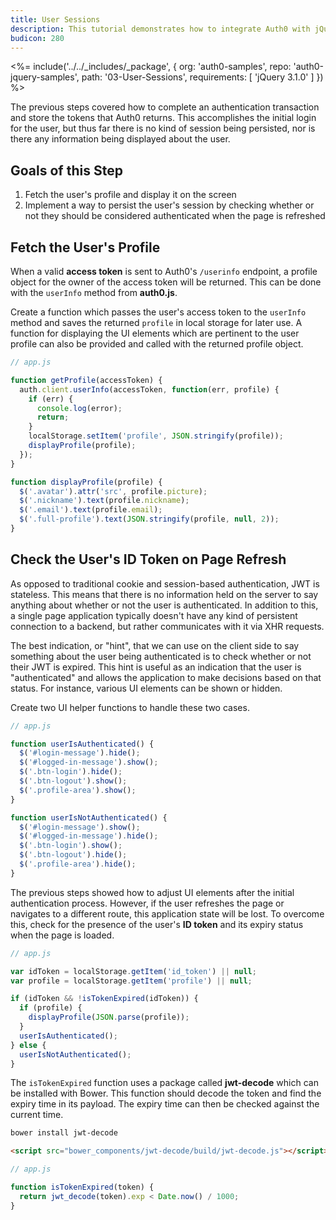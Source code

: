 ```yaml
---
title: User Sessions
description: This tutorial demonstrates how to integrate Auth0 with jQuery to add session handling and logout to your web app.
budicon: 280
---
```


<%= include('../../_includes/_package', {
  org: 'auth0-samples',
  repo: 'auth0-jquery-samples',
  path: '03-User-Sessions',
  requirements: [
    'jQuery 3.1.0'
  ]
}) %>

The previous steps covered how to complete an authentication transaction and store the tokens that Auth0 returns. This accomplishes the initial login for the user, but thus far there is no kind of session being persisted, nor is there any information being displayed about the user.

## Goals of this Step

1. Fetch the user's profile and display it on the screen
2. Implement a way to persist the user's session by checking whether or not they should be considered authenticated when the page is refreshed

## Fetch the User's Profile

When a valid **access token** is sent to Auth0's `/userinfo` endpoint, a profile object for the owner of the access token will be returned. This can be done with the `userInfo` method from **auth0.js**.

Create a function which passes the user's access token to the `userInfo` method and saves the returned `profile` in local storage for later use. A function for displaying the UI elements which are pertinent to the user profile can also be provided and called with the returned profile object.

```js
// app.js

function getProfile(accessToken) {
  auth.client.userInfo(accessToken, function(err, profile) {
    if (err) { 
      console.log(error);
      return;
    }
    localStorage.setItem('profile', JSON.stringify(profile));
    displayProfile(profile);
  });
}

function displayProfile(profile) {
  $('.avatar').attr('src', profile.picture);
  $('.nickname').text(profile.nickname);
  $('.email').text(profile.email);
  $('.full-profile').text(JSON.stringify(profile, null, 2));
}
```

## Check the User's ID Token on Page Refresh

As opposed to traditional cookie and session-based authentication, JWT is stateless. This means that there is no information held on the server to say anything about whether or not the user is authenticated. In addition to this, a single page application typically doesn't have any kind of persistent connection to a backend, but rather communicates with it via XHR requests.

The best indication, or "hint", that we can use on the client side to say something about the user being authenticated is to check whether or not their JWT is expired. This hint is useful as an indication that the user is "authenticated" and allows the application to make decisions based on that status. For instance, various UI elements can be shown or hidden.

Create two UI helper functions to handle these two cases.

```js
// app.js

function userIsAuthenticated() {
  $('#login-message').hide();
  $('#logged-in-message').show();
  $('.btn-login').hide();
  $('.btn-logout').show();
  $('.profile-area').show();
}

function userIsNotAuthenticated() {
  $('#login-message').show();
  $('#logged-in-message').hide();
  $('.btn-login').show();
  $('.btn-logout').hide();
  $('.profile-area').hide();
}
```

The previous steps showed how to adjust UI elements after the initial authentication process. However, if the user refreshes the page or navigates to a different route, this application state will be lost. To overcome this, check for the presence of the user's **ID token** and its expiry status when the page is loaded.

```js
// app.js

var idToken = localStorage.getItem('id_token') || null;
var profile = localStorage.getItem('profile') || null;

if (idToken && !isTokenExpired(idToken)) {
  if (profile) {
    displayProfile(JSON.parse(profile));
  }
  userIsAuthenticated();
} else {
  userIsNotAuthenticated();
}
```

The `isTokenExpired` function uses a package called **jwt-decode** which can be installed with Bower. This function should decode the token and find the expiry time in its payload. The expiry time can then be checked against the current time.

```bash
bower install jwt-decode
```

```html
<script src="bower_components/jwt-decode/build/jwt-decode.js"></script>
```

```js
// app.js

function isTokenExpired(token) {
  return jwt_decode(token).exp < Date.now() / 1000;
}
```